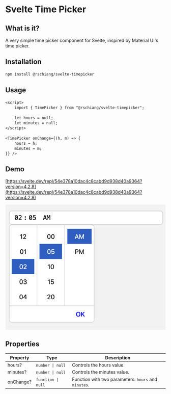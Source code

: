 # Svelte Time Picker

## What is it?

A very simple time picker component for Svelte, inspired by Material UI's time picker.

## Installation

```bash
npm install @rschiang/svelte-timepicker
```

## Usage

```svelte
<script>
    import { TimePicker } from "@rschiang/svelte-timepicker";

    let hours = null;
    let minutes = null;
</script>

<TimePicker onChange={(h, m) => {
    hours = h;
    minutes = m;
}} />
```

## Demo

[https://svelte.dev/repl/54e378a10dac4c8cabd9d938d40a9364?version=4.2.8](https://svelte.dev/repl/54e378a10dac4c8cabd9d938d40a9364?version=4.2.8)

![Screenshot](./static/screenshot.png)

## Properties

| Property | Type | Description |
| ----------- | ----------- | ----------- |
| hours? | `number \| null` | Controls the hours value. |
| minutes? | `number \| null` | Controls the minutes value. | 
| onChange? | `function \| null` | Function with two parameters: `hours` and `minutes`. |